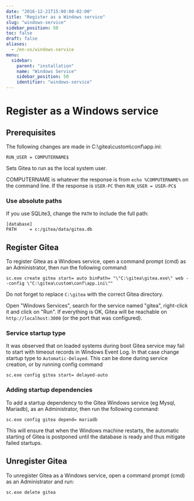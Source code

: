 ```yaml
---
date: "2016-12-21T15:00:00-02:00"
title: "Register as a Windows service"
slug: "windows-service"
sidebar_position: 50
toc: false
draft: false
aliases:
  - /en-us/windows-service
menu:
  sidebar:
    parent: "installation"
    name: "Windows Service"
    sidebar_position: 50
    identifier: "windows-service"
---
```

# Register as a Windows service

## Prerequisites

The following changes are made in C:\gitea\custom\conf\app.ini:

```
RUN_USER = COMPUTERNAME$
```

Sets Gitea to run as the local system user.

COMPUTERNAME is whatever the response is from `echo %COMPUTERNAME%` on the command line. If the response is `USER-PC` then `RUN_USER = USER-PC$`

### Use absolute paths

If you use SQLite3, change the `PATH` to include the full path:

```
[database]
PATH     = c:/gitea/data/gitea.db
```

## Register Gitea

To register Gitea as a Windows service, open a command prompt (cmd) as an Administrator,
then run the following command:

```
sc.exe create gitea start= auto binPath= "\"C:\gitea\gitea.exe\" web --config \"C:\gitea\custom\conf\app.ini\""
```

Do not forget to replace `C:\gitea` with the correct Gitea directory.

Open "Windows Services", search for the service named "gitea", right-click it and click on
"Run". If everything is OK, Gitea will be reachable on `http://localhost:3000` (or the port
that was configured).

### Service startup type

It was observed that on loaded systems during boot Gitea service may fail to start with timeout records in Windows Event Log.
In that case change startup type to `Automatic-Delayed`. This can be done during service creation, or by running config command

```
sc.exe config gitea start= delayed-auto
```

### Adding startup dependencies

To add a startup dependency to the Gitea Windows service (eg Mysql, Mariadb), as an Administrator, then run the following command:

```
sc.exe config gitea depend= mariadb
```

This will ensure that when the Windows machine restarts, the automatic starting of Gitea is postponed until the database is ready and thus mitigate failed startups.

## Unregister Gitea

To unregister Gitea as a Windows service, open a command prompt (cmd) as an Administrator and run:

```
sc.exe delete gitea
```
